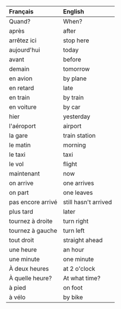 | **Français**      | **English**          |
|:------------------|:---------------------|
| Quand?            | When?                |
| après             | after                |
| arrêtez ici       | stop here            |
| aujourd'hui       | today                |
| avant             | before               |
| demain            | tomorrow             |
| en avion          | by plane             |
| en retard         | late                 |
| en train          | by train             |
| en voiture        | by car               |
| hier              | yesterday            |
| l'aéroport        | airport              |
| la gare           | train station        |
| le matin          | morning              |
| le taxi           | taxi                 |
| le vol            | flight               |
| maintenant        | now                  |
| on arrive         | one arrives          |
| on part           | one leaves           |
| pas encore arrivé | still hasn't arrived |
| plus tard         | later                |
| tournez à droite  | turn right           |
| tournez à gauche  | turn left            |
| tout droit        | straight ahead       |
| une heure         | an hour              |
| une minute        | one minute           |
| À deux heures     | at 2 o'clock         |
| À quelle heure?   | At what time?        |
| à pied            | on foot              |
| à vélo            | by bike              |